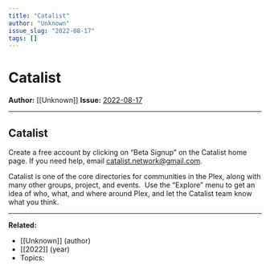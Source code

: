 ```yaml
---
title: "Catalist"
author: "Unknown"
issue_slug: "2022-08-17"
tags: []
---
```


# Catalist

**Author:** [[Unknown]]
**Issue:** [2022-08-17](https://plex.collectivesensecommons.org/2022-08-17/)

---

## Catalist
Create a free account by clicking on “Beta Signup” on the Catalist home page. If you need help, email [catalist.network@gmail.com](mailto:catalist.network@gmail.com).

Catalist is one of the core directories for communities in the Plex, along with many other groups, project, and events.  Use the “Explore” menu to get an idea of who, what, and where around Plex, and let the Catalist team know what you think.

---

**Related:**
- [[Unknown]] (author)
- [[2022]] (year)
- Topics: 

